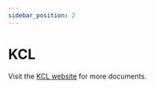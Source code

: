 ```yaml
---
sidebar_position: 2
---
```


# KCL
Visit the [KCL website](https://kcl-lang.io/docs/user_docs/support/faq-kcl) for more documents.